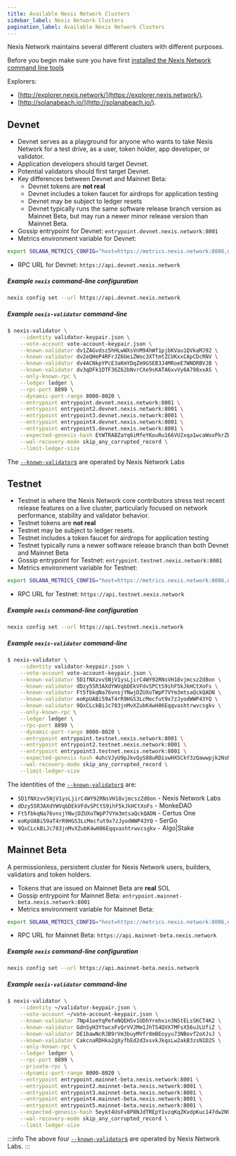 ```yaml
---
title: Available Nexis Network Clusters
sidebar_label: Nexis Network Clusters
pagination_label: Available Nexis Network Clusters
---
```


Nexis Network maintains several different clusters with different purposes.

Before you begin make sure you have first
[installed the Nexis Network command line tools](../cli/install.md)

Explorers:

- [http://explorer.nexis.network/](https://explorer.nexis.network/).
- [http://solanabeach.io/](http://solanabeach.io/).

## Devnet

- Devnet serves as a playground for anyone who wants to take Nexis Network for a
  test drive, as a user, token holder, app developer, or validator.
- Application developers should target Devnet.
- Potential validators should first target Devnet.
- Key differences between Devnet and Mainnet Beta:
  - Devnet tokens are **not real**
  - Devnet includes a token faucet for airdrops for application testing
  - Devnet may be subject to ledger resets
  - Devnet typically runs the same software release branch version as Mainnet Beta,
    but may run a newer minor release version than Mainnet Beta.
- Gossip entrypoint for Devnet: `entrypoint.devnet.nexis.network:8001`
- Metrics environment variable for Devnet:

```bash
export SOLANA_METRICS_CONFIG="host=https://metrics.nexis.network:8086,db=devnet,u=scratch_writer,p=topsecret"
```

- RPC URL for Devnet: `https://api.devnet.nexis.network`

##### Example `nexis` command-line configuration

```bash
nexis config set --url https://api.devnet.nexis.network
```

##### Example `nexis-validator` command-line

```bash
$ nexis-validator \
    --identity validator-keypair.json \
    --vote-account vote-account-keypair.json \
    --known-validator dv1ZAGvdsz5hHLwWXsVnM94hWf1pjbKVau1QVkaMJ92 \
    --known-validator dv2eQHeP4RFrJZ6UeiZWoc3XTtmtZCUKxxCApCDcRNV \
    --known-validator dv4ACNkpYPcE3aKmYDqZm9G5EB3J4MRoeE7WNDRBVJB \
    --known-validator dv3qDFk1DTF36Z62bNvrCXe9sKATA6xvVy6A798xxAS \
    --only-known-rpc \
    --ledger ledger \
    --rpc-port 8899 \
    --dynamic-port-range 8000-8020 \
    --entrypoint entrypoint.devnet.nexis.network:8001 \
    --entrypoint entrypoint2.devnet.nexis.network:8001 \
    --entrypoint entrypoint3.devnet.nexis.network:8001 \
    --entrypoint entrypoint4.devnet.nexis.network:8001 \
    --entrypoint entrypoint5.devnet.nexis.network:8001 \
    --expected-genesis-hash EtWTRABZaYq6iMfeYKouRu166VU2xqa1wcaWoxPkrZBG \
    --wal-recovery-mode skip_any_corrupted_record \
    --limit-ledger-size
```

The [`--known-validator`s](../operations/guides/validator-start.md#known-validators)
are operated by Nexis Network Labs

## Testnet

- Testnet is where the Nexis Network core contributors stress test recent release features on a live
  cluster, particularly focused on network performance, stability and validator
  behavior.
- Testnet tokens are **not real**
- Testnet may be subject to ledger resets.
- Testnet includes a token faucet for airdrops for application testing
- Testnet typically runs a newer software release branch than both
  Devnet and Mainnet Beta
- Gossip entrypoint for Testnet: `entrypoint.testnet.nexis.network:8001`
- Metrics environment variable for Testnet:

```bash
export SOLANA_METRICS_CONFIG="host=https://metrics.nexis.network:8086,db=tds,u=testnet_write,p=c4fa841aa918bf8274e3e2a44d77568d9861b3ea"
```

- RPC URL for Testnet: `https://api.testnet.nexis.network`

##### Example `nexis` command-line configuration

```bash
nexis config set --url https://api.testnet.nexis.network
```

##### Example `nexis-validator` command-line

```bash
$ nexis-validator \
    --identity validator-keypair.json \
    --vote-account vote-account-keypair.json \
    --known-validator 5D1fNXzvv5NjV1ysLjirC4WY92RNsVH18vjmcszZd8on \
    --known-validator dDzy5SR3AXdYWVqbDEkVFdvSPCtS9ihF5kJkHCtXoFs \
    --known-validator Ft5fbkqNa76vnsjYNwjDZUXoTWpP7VYm3mtsaQckQADN \
    --known-validator eoKpUABi59aT4rR9HGS3LcMecfut9x7zJyodWWP43YQ \
    --known-validator 9QxCLckBiJc783jnMvXZubK4wH86Eqqvashtrwvcsgkv \
    --only-known-rpc \
    --ledger ledger \
    --rpc-port 8899 \
    --dynamic-port-range 8000-8020 \
    --entrypoint entrypoint.testnet.nexis.network:8001 \
    --entrypoint entrypoint2.testnet.nexis.network:8001 \
    --entrypoint entrypoint3.testnet.nexis.network:8001 \
    --expected-genesis-hash 4uhcVJyU9pJkvQyS88uRDiswHXSCkY3zQawwpjk2NsNY \
    --wal-recovery-mode skip_any_corrupted_record \
    --limit-ledger-size
```

The identities of the
[`--known-validator`s](../operations/guides/validator-start.md#known-validators) are:

- `5D1fNXzvv5NjV1ysLjirC4WY92RNsVH18vjmcszZd8on` - Nexis Network Labs
- `dDzy5SR3AXdYWVqbDEkVFdvSPCtS9ihF5kJkHCtXoFs` - MonkeDAO
- `Ft5fbkqNa76vnsjYNwjDZUXoTWpP7VYm3mtsaQckQADN` - Certus One
- `eoKpUABi59aT4rR9HGS3LcMecfut9x7zJyodWWP43YQ` - SerGo
- `9QxCLckBiJc783jnMvXZubK4wH86Eqqvashtrwvcsgkv` - Algo|Stake

## Mainnet Beta

A permissionless, persistent cluster for Nexis Network users, builders, validators and token holders.

- Tokens that are issued on Mainnet Beta are **real** SOL
- Gossip entrypoint for Mainnet Beta: `entrypoint.mainnet-beta.nexis.network:8001`
- Metrics environment variable for Mainnet Beta:

```bash
export SOLANA_METRICS_CONFIG="host=https://metrics.nexis.network:8086,db=mainnet-beta,u=mainnet-beta_write,p=password"
```

- RPC URL for Mainnet Beta: `https://api.mainnet-beta.nexis.network`

##### Example `nexis` command-line configuration

```bash
nexis config set --url https://api.mainnet-beta.nexis.network
```

##### Example `nexis-validator` command-line

```bash
$ nexis-validator \
    --identity ~/validator-keypair.json \
    --vote-account ~/vote-account-keypair.json \
    --known-validator 7Np41oeYqPefeNQEHSv1UDhYrehxin3NStELsSKCT4K2 \
    --known-validator GdnSyH3YtwcxFvQrVVJMm1JhTS4QVX7MFsX56uJLUfiZ \
    --known-validator DE1bawNcRJB9rVm3buyMVfr8mBEoyyu73NBovf2oXJsJ \
    --known-validator CakcnaRDHka2gXyfbEd2d3xsvkJkqsLw2akB3zsN1D2S \
    --only-known-rpc \
    --ledger ledger \
    --rpc-port 8899 \
    --private-rpc \
    --dynamic-port-range 8000-8020 \
    --entrypoint entrypoint.mainnet-beta.nexis.network:8001 \
    --entrypoint entrypoint2.mainnet-beta.nexis.network:8001 \
    --entrypoint entrypoint3.mainnet-beta.nexis.network:8001 \
    --entrypoint entrypoint4.mainnet-beta.nexis.network:8001 \
    --entrypoint entrypoint5.mainnet-beta.nexis.network:8001 \
    --expected-genesis-hash 5eykt4UsFv8P8NJdTREpY1vzqKqZKvdpKuc147dw2N9d \
    --wal-recovery-mode skip_any_corrupted_record \
    --limit-ledger-size
```

:::info
The above four [`--known-validator`s](../operations/guides/validator-start.md#known-validators)
are operated by Nexis Network Labs.
:::
